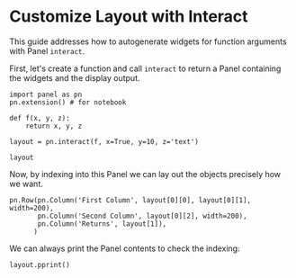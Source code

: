 # Customize Layout with Interact

This guide addresses how to autogenerate widgets for function arguments with Panel `interact`.

First, let's create a function and call `interact` to return a Panel containing the widgets and the display output.

```{pyodide}
import panel as pn
pn.extension() # for notebook

def f(x, y, z):
    return x, y, z

layout = pn.interact(f, x=True, y=10, z='text')

layout
```

Now, by indexing into this Panel we can lay out the objects precisely how we want.

```{pyodide}
pn.Row(pn.Column('First Column', layout[0][0], layout[0][1], width=200),
       pn.Column('Second Column', layout[0][2], width=200),
       pn.Column('Returns', layout[1]),
      )
```

We can always print the Panel contents to check the indexing:

```{pyodide}
layout.pprint()
```
